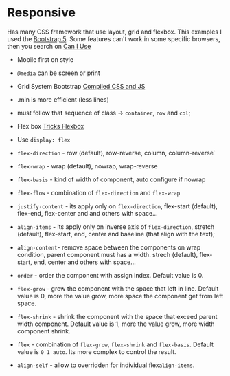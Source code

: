 # Responsive 

Has many CSS framework that use layout, grid and flexbox. This examples I used the [Bootstrap 5](https://getbootstrap.com/). Some features can't work in some specific browsers, then you search on [Can I Use](https://caniuse.com/)

- Mobile first on style
- `@media` can be screen or print

- Grid System Bootstrap [Compiled CSS and JS](https://getbootstrap.com/)
- .min is more efficient (less lines)
- must follow that sequence of class -> `container`, `row` and `col`;

- Flex box [Tricks Flexbox](https://css-tricks.com/snippets/css/a-guide-to-flexbox/)
- Use `display: flex`
- `flex-direction` - row (default), row-reverse, column, column-reverse`
- `flex-wrap` - wrap (default), nowrap, wrap-reverse
- `flex-basis` - kind of width of component, auto configure if nowrap
- `flex-flow` - combination of `flex-direction` and `flex-wrap`
- `justify-content` - its apply only on `flex-direction`, flex-start (default), flex-end, flex-center and and others with space...
- `align-items` - its apply only on inverse axis of `flex-direction`, stretch (default), flex-start, end, center and baseline (that align with the text);
- `align-content`- remove space between the components on wrap condition, parent component must has a width. strech (default), flex-start, end, center and others with space...
- `order` - order the component with assign index. Default value is 0.
- `flex-grow` - grow the component with the space that left in line. Default value is 0, more the value grow, more space the component get from left space.
- `flex-shrink` - shrink the component with the space that exceed parent width component. Default value is 1, more the value grow, more width component shrink.
- `flex` - combination of `flex-grow`, `flex-shrink` and `flex-basis`. Default value is `0 1 auto`. Its more complex to control the result.
- `align-self` - allow to overridden for individual flex`align-items`.
